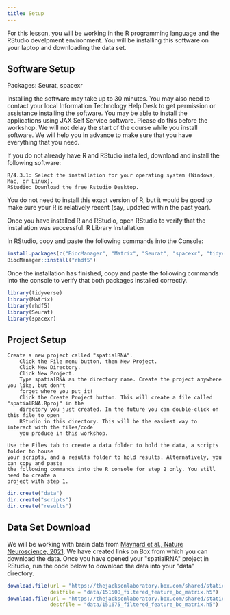 ```yaml
---
title: Setup
---
```


For this lesson, you will be working in the R programming language and the RStudio
develpment environment. You will be installing this software on your laptop and
downloading the data set.

## Software Setup
Packages: Seurat, spacexr

Installing the software may take up to 30 minutes. You may also need to contact your local 
Information Technology Help Desk to get permission or assistance installing the software. 
You may be able to install the applications using JAX Self Service software. Please do this 
before the workshop. We will not delay the start of the course while you install software. 
We will help you in advance to make sure that you have everything that you need.

If you do not already have R and RStudio installed, download and install the following software:

    R/4.3.1: Select the installation for your operating system (Windows, Mac, or Linux).
    RStudio: Download the free Rstudio Desktop.

You do not need to install this exact version of R, but it would be good to make sure your R 
is relatively recent (say, updated within the past year).

Once you have installed R and RStudio, open RStudio to verify that the installation was 
successful.
R Library Installation

In RStudio, copy and paste the following commands into the Console:

```r
install.packages(c("BiocManager", "Matrix", "Seurat", "spacexr", "tidyverse"), dependencies = TRUE)
BiocManager::install("rhdf5")
```

Once the installation has finished, copy and paste the following commands into the 
console to verify that both packages installed correctly.

```r
library(tidyverse)
library(Matrix)
library(rhdf5)
library(Seurat)
library(spacexr)
```

## Project Setup

    Create a new project called "spatialRNA".
        Click the File menu button, then New Project.
        Click New Directory.
        Click New Project.
        Type spatialRNA as the directory name. Create the project anywhere you like, but don't 
        forget where you put it!
        Click the Create Project button. This will create a file called "spatialRNA.Rproj" in the 
        directory you just created. In the future you can double-click on this file to open 
        RStudio in this directory. This will be the easiest way to interact with the files/code 
        you produce in this workshop.

    Use the Files tab to create a data folder to hold the data, a scripts folder to house 
    your scripts, and a results folder to hold results. Alternatively, you can copy and paste 
    the following commands into the R console for step 2 only. You still need to create a 
    project with step 1.

```r
dir.create("data")
dir.create("scripts")
dir.create("results")
```

## Data Set Download

We will be working with brain data from 
[Maynard et al., Nature Neuroscience, 2021](https://www.nature.com/articles/s41593-020-00787-0). 
We have created links on Box from which you can download the data. Once you have opened your
"spatialRNA" project in RStudio, run the code below to download the data into your "data" 
directory.

```r
download.file(url = "https://thejacksonlaboratory.box.com/shared/static/sddrhl3ronu8nk94ja2gcifnte6lk9lt.h5",
              destfile = "data/151508_filtered_feature_bc_matrix.h5")
download.file(url = "https://thejacksonlaboratory.box.com/shared/static/4xoq4xcbt74zld76ifqlsagc7e36l9qs.h5",
              destfile = "data/151675_filtered_feature_bc_matrix.h5")
```
